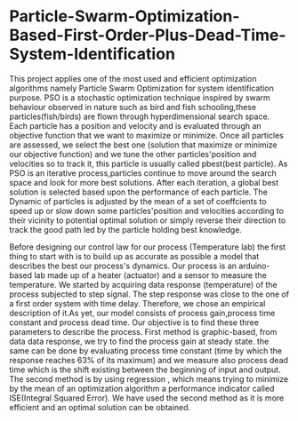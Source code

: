 # Particle-Swarm-Optimization-Based-First-Order-Plus-Dead-Time-System-Identification
This project applies one of the most used and efficient optimization algorithms namely Particle Swarm Optimization for system identification purpose.
PSO is a stochastic optimization technique inspired by swarm behaviour observed in nature such as bird and fish schooling,these particles(fish/birds) are flown through hyperdimensional search space. Each particle has a position and velocity and is evaluated through an objective function that we want to maximize or minimize. Once all particles are assessed, we select the best one (solution that maximize or minimize our objective function) and we tune the other particles'position and velocities so to track it, this particle is usually called pbest(best particle). As PSO is an iterative process,particles continue to move around the search space and look for more best solutions. After each iteration, a global best solution is selected based upon the performance of each particle. The Dynamic of particles is adjusted by the mean of a set of coeffcients to speed up or slow down some particles'position and velocities according to their vicinity to potential optimal solution or simply reverse their direction to track the good path led by the particle holding best knowledge.

Before designing our control law for our process (Temperature lab) the first thing to start with is to build up as accurate as possible a model that describes the best our process's dynamics. Our process is an arduino-based lab made up of a heater (actuator) and a sensor to measure the temperature. We started by acquiring data response (temperature) of the process subjected to step signal. The step response was close to the one of a first order system with time delay. Therefore, we chose an empirical description of it.As yet, our model consists of process gain,process time constant and process dead time.
Our objective is to find these three parameters to describe the process. First method is graphic-based, from data data response, we try to find the process gain at steady state. the same can be done by evaluating process time constant (time by which the response reaches 63% of its maximum) and we measure also process dead time which is the shift existing between the beginning of input and output.
The second method is by using regression , which means trying to minimize by the mean of an optimization algorithm a performance indicator called ISE(Integral Squared Error).
We have used the second method as it is more efficient and an optimal solution can be obtained.
